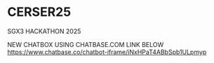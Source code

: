 # CERSER25
SGX3 HACKATHON 2025


NEW CHATBOX USING CHATBASE.COM LINK BELOW
https://www.chatbase.co/chatbot-iframe/iNxHPaT4ABbSpb1ULpmyp

